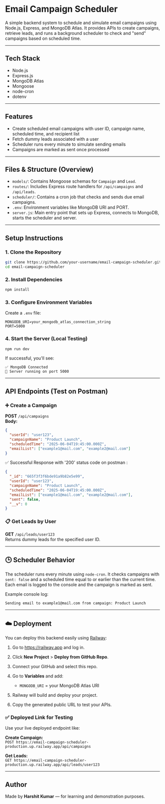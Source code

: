 # Email Campaign Scheduler

A simple backend system to schedule and simulate email campaigns using Node.js, Express, and MongoDB Atlas. It provides APIs to create campaigns, retrieve leads, and runs a background scheduler to check and "send" campaigns based on scheduled time.

---

## Tech Stack

- Node.js
- Express.js
- MongoDB Atlas
- Mongoose
- node-cron
- dotenv

---

## Features

- Create scheduled email campaigns with user ID, campaign name, scheduled time, and recipient list
- Fetch dummy leads associated with a user
- Scheduler runs every minute to simulate sending emails
- Campaigns are marked as sent once processed

---

## Files & Structure (Overview)

- `models/`: Contains Mongoose schemas for `Campaign` and `Lead`.
- `routes/`: Includes Express route handlers for `/api/campaigns` and `/api/leads`.
- `scheduler/`: Contains a cron job that checks and sends due email campaigns.
- `.env`: Environment variables like MongoDB URI and PORT.
- `server.js`: Main entry point that sets up Express, connects to MongoDB, starts the scheduler and server.

---

## Setup Instructions

### 1. Clone the Repository

```bash
git clone https://github.com/your-username/email-campaign-scheduler.git
cd email-campaign-scheduler
```

### 2. Install Dependencies

```bash
npm install
```

### 3. Configure Environment Variables

Create a `.env` file:

```
MONGODB_URI=your_mongodb_atlas_connection_string
PORT=5000
```

### 4. Start the Server (Local Testing)

```bash
npm run dev
```

If successful, you'll see:

```
✅ MongoDB Connected
🚀 Server running on port 5000
```

---

##  API Endpoints (Test on Postman)

### ➕ Create a Campaign

**POST** `/api/campaigns`  
**Body:** 
```json
{
  "userId": "user123",
  "campaignName": "Product Launch",
  "scheduledTime": "2025-06-04T19:45:00.000Z",
  "emailList": ["example1@mail.com", "example2@mail.com"]
}
```

✅ Successful Response with '200' status code on postman :

```json
{
  "_id": "665f3f3f6bde91a9b82e5e99",
  "userId": "user123",
  "campaignName": "Product Launch",
  "scheduledTime": "2025-06-04T19:45:00.000Z",
  "emailList": ["example1@mail.com", "example2@mail.com"],
  "sent": false,
  "__v": 0
}
```

### 📋 Get Leads by User

**GET** `/api/leads/user123`  
Returns dummy leads for the specified user ID.

---

## 🕒 Scheduler Behavior

The scheduler runs every minute using `node-cron`. It checks campaigns with `sent: false` and a scheduled time equal to or earlier than the current time. Each email is logged to the console and the campaign is marked as sent.

Example console log:

```
Sending email to example1@mail.com from campaign: Product Launch
```

---

## ☁️ Deployment

You can deploy this backend easily using [Railway](https://railway.app):

1. Go to https://railway.app and log in.
2. Click **New Project** > **Deploy from GitHub Repo**.
3. Connect your GitHub and select this repo.
4. Go to **Variables** and add:

   - `MONGODB_URI` = your MongoDB Atlas URI

5. Railway will build and deploy your project.
6. Copy the generated public URL to test your APIs.

### ✅ Deployed Link for Testing

Use your live deployed endpoint like:

**Create Campaign:**  
`POST https://email-campaign-scheduler-production.up.railway.app/api/campaigns`

**Get Leads:**  
`GET https://email-campaign-scheduler-production.up.railway.app/api/leads/user123`

---

## Author

Made by **Harshit Kumar** — for learning and demonstration purposes.
